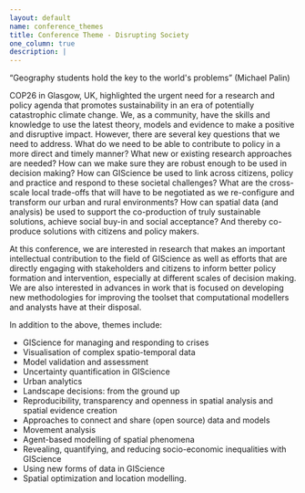 ```yaml
---
layout: default
name: conference_themes
title: Conference Theme - Disrupting Society
one_column: true
description: |
---
```


“Geography students hold the key to the world's problems” (Michael Palin)

COP26 in Glasgow, UK, highlighted the urgent need for a research and policy agenda that promotes sustainability in an era of potentially catastrophic climate change. We, as a community, have the skills and knowledge to use the latest theory, models and evidence to make a positive and disruptive impact. However, there are several key questions that we need to address. What do we need to be able to contribute to policy in a more direct and timely manner?  What new or existing research approaches are needed? How can we make sure they are robust enough to be used in decision making? How can GIScience be used to link across citizens, policy and practice and respond to these societal challenges? What are the cross-scale local trade-offs that will have to be negotiated as we re-configure and transform our urban and rural environments? How can spatial data (and analysis) be used to support the co-production of truly sustainable solutions, achieve social buy-in and social acceptance? And thereby co-produce solutions with citizens and policy makers.

At this conference, we are interested in research that makes an important intellectual contribution to the field of GIScience as well as efforts that are directly engaging with stakeholders and citizens to inform better policy formation and intervention, especially at different scales of decision making.  We are also interested in advances in work that is focused on developing new methodologies for improving the toolset that computational modellers and analysts have at their disposal.

In addition to the above, themes include:

 - GIScience for managing and responding to crises
 - Visualisation of complex spatio-temporal data 
 - Model validation and assessment
 - Uncertainty quantification in GIScience
 - Urban analytics
 - Landscape decisions: from the ground up
 - Reproducibility, transparency and openness in spatial analysis and spatial evidence creation
 - Approaches to connect and share (open source) data and models
 - Movement analysis
 - Agent-based modelling of spatial phenomena
 - Revealing, quantifying, and reducing socio-economic inequalities with GIScience
 - Using new forms of data in GIScience
 - Spatial optimization and location modelling.

